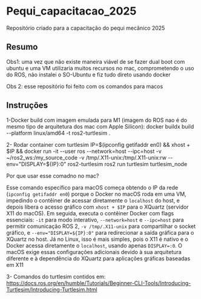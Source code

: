 # Pequi_capacitacao_2025
Repositório criado para a capacitação do pequi mecânico 2025

## Resumo

Obs1: uma vez que não existe maneira viável de se fazer dual boot com ubuntu e uma VM utilizaria muitos recursos no mac, comprometendo o uso do ROS, não instalei o SO-Ubuntu e fiz tudo direto usando docker

Obs 2: esse repositório foi feito com os comandos para macos

## Instruções
1-Docker build com imagem emulada para M1 (imagem do ROS nao é do mesmo tipo de arquitetura dos mac com Apple Silicon):
docker buildx build --platform linux/amd64 -t ros2-turtlesim .

2- Rodar container com turtlesim
IP=$(ipconfig getifaddr en0) && xhost + $IP && docker run -it --user ros --network=host --ipc=host -v ~/ros2_ws:/my_source_code -v /tmp/.X11-unix:/tmp/.X11-unix:rw --env="DISPLAY=${IP}:0" ros2-turtlesim ros2 run turtlesim turtlesim_node

Por que usar esse comadno no mac?

Esse comando específico para macOS começa obtendo o IP da rede (`ipconfig getifaddr en0`) porque o Docker no macOS roda em uma VM, impedindo o contêiner de acessar diretamente o `localhost` do host, e depois libera o acesso gráfico com `xhost + $IP` para o XQuartz (servidor X11 do macOS). Em seguida, executa o contêiner Docker com flags essenciais: `-it` para modo interativo, `--network=host` e `--ipc=host` para permitir comunicação ROS 2, `-v /tmp/.X11-unix` para compartilhar o socket gráfico, e `--env="DISPLAY=${IP}:0"` para redirecionar a saída gráfica para o XQuartz no host. Já no Linux, isso é mais simples, pois o X11 é nativo e o Docker acessa diretamente o `localhost`, usando apenas `DISPLAY=:0`. O macOS exige essas configurações adicionais devido à sua arquitetura diferente e à dependência do XQuartz para aplicações gráficas baseadas em X11

3- Comandos do turtlesim contidos em: https://docs.ros.org/en/humble/Tutorials/Beginner-CLI-Tools/Introducing-Turtlesim/Introducing-Turtlesim.html